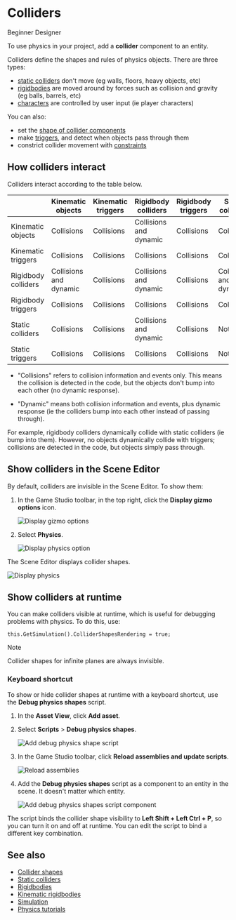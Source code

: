 # Colliders

<span class="label label-doc-level">Beginner</span>
<span class="label label-doc-audience">Designer</span>

To use physics in your project, add a **collider** component to an entity. 

Colliders define the shapes and rules of physics objects. There are three types:

* [static colliders](static-colliders.md) don't move (eg walls, floors, heavy objects, etc)
* [rigidbodies](rigid-bodies.md) are moved around by forces such as collision and gravity (eg balls, barrels, etc)
* [characters](characters.md) are controlled by user input (ie player characters)

You can also: 

* set the [shape of collider components](collider-shapes.md)
* make [triggers](triggers.md), and detect when objects pass through them
* constrict collider movement with [constraints](constraints.md)

## How colliders interact

Colliders interact according to the table below.

|   | Kinematic objects   | Kinematic triggers   | Rigidbody colliders   | Rigidbody triggers   | Static colliders        | Static triggers   
|---|-------------|---------------------|-------------|---------------------|----------|------------------
| Kinematic objects        | Collisions           | Collisions  | Collisions and dynamic| Collisions   | Collisions    | Collisions     
| Kinematic triggers | Collisions           | Collisions   |Collisions           | Collisions     | Collisions     | Collisions   
| Rigidbody colliders          | Collisions and dynamic     | Collisions     | Collisions and dynamic     | Collisions     | Collisions and dynamic| Collisions
| Rigidbody triggers | Collisions         | Collisions  | Collisions | Collisions     | Collisions     | Collisions
| Static colliders| Collisions| Collisions| Collisions and dynamic | Collisions   | Nothing   | Nothing
|Static triggers     | Collisions     | Collisions     | Collisions     | Collisions    | Nothing    | Nothing

* "Collisions" refers to collision information and events only. This means the collision is detected in the code, but the objects don't bump into each other (no dynamic response).

* "Dynamic" means both collision information and events, plus dynamic response (ie the colliders bump into each other instead of passing through).

For example, rigidbody colliders dynamically collide with static colliders (ie bump into them). However, no objects dynamically collide with triggers; collisions are detected in the code, but objects simply pass through.

## Show colliders in the Scene Editor

By default, colliders are invisible in the Scene Editor. To show them:

1. In the Game Studio toolbar, in the top right, click the **Display gizmo options** icon.

   ![Display gizmo options](media/display-gizmo-options.png)

2. Select **Physics**.

    ![Display physics option](media/display-physics-option.png)

The Scene Editor displays collider shapes.

![Display physics](media/display-physics.png)

## Show colliders at runtime

You can make colliders visible at runtime, which is useful for debugging problems with physics. To do this, use:

``
this.GetSimulation().ColliderShapesRendering = true;
``

> [!Note]
> Collider shapes for infinite planes are always invisible.

### Keyboard shortcut

To show or hide collider shapes at runtime with a keyboard shortcut, use the **Debug physics shapes** script.

1. In the **Asset View**, click **Add asset**.

2. Select **Scripts** > **Debug physics shapes**.

    ![Add debug physics shape script](media/add-debug-physics-shapes-script.png)

3. In the Game Studio toolbar, click **Reload assemblies and update scripts**.

    ![Reload assemblies](../platforms/media/reload-assemblies.png)

4. Add the **Debug physics shapes** script as a component to an entity in the scene. It doesn't matter which entity.

    ![Add debug physics shapes script component](media/add-debug-physics-shapes-component.png)

The script binds the collider shape visibility to **Left Shift + Left Ctrl + P**, so you can turn it on and off at runtime. You can edit the script to bind a different key combination.

## See also

* [Collider shapes](collider-shapes.md)
* [Static colliders](static-colliders.md)
* [Rigidbodies](rigid-bodies.md)
* [Kinematic rigidbodies](kinematic-rigid-bodies.md)
* [Simulation](simulation.md)
* [Physics tutorials](tutorials.md)